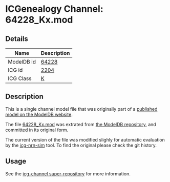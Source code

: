# ICGenealogy Channel: 64228\_Kx.mod

## Details

Name | Description
---- | -----------
ModelDB id | [64228](http://senselab.med.yale.edu/ModelDB/ShowModel.cshtml?model=64228)
ICG id | [2204](http://icg.neurotheory.ox.ac.uk/channels/1/2204)
ICG Class | [K](http://icg.neurotheory.ox.ac.uk/channels/1)

## Description

This is a single channel model file that was originally part of a [published model on the ModelDB website](http://senselab.med.yale.edu/mModelDB/ShowModel.cshtml?model=64228).


The file [64228\_Kx.mod](64228_Kx.mod) was extrated from [the ModelDB repository](http://senselab.med.yale.edu/ModelDB/ShowModel.cshtml?model=64228), and committed in its original form.

The current version of the file was modified slighly for automatic evaluation by the [icg-nrn-sim](https://github.com/icgenealogy/icg-nrn-sim) tool. To find the original please check the git history.


## Usage

See the [icg-channel super-repository](https://github.com/icgenealogy/icg-channels) for more information.